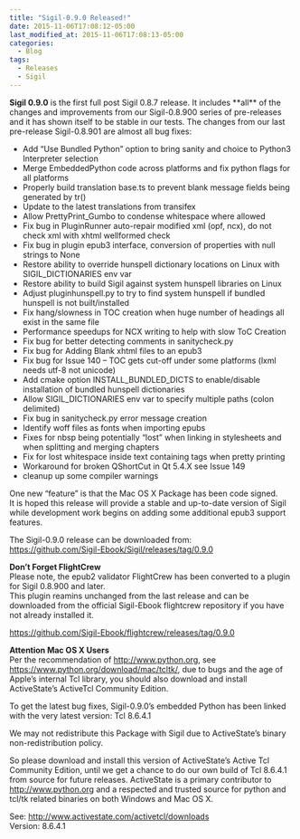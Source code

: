 ```yaml
---
title: "Sigil-0.9.0 Released!"
date: 2015-11-06T17:08:12-05:00
last_modified_at: 2015-11-06T17:08:13-05:00
categories:
  - Blog
tags:
  - Releases
  - Sigil
---
```


__Sigil 0.9.0__ is the first full post Sigil 0.8.7 release. It includes \*\*all\*\* of the changes and improvements from our Sigil-0.8.900 series of pre-releases and it has shown itself to be stable in our tests. The changes from our last pre-release Sigil-0.8.901 are almost all bug fixes:

*   Add “Use Bundled Python” option to bring sanity and choice to Python3 Interpreter selection
*   Merge EmbeddedPython code across platforms and fix python flags for all platforms
*   Properly build translation base.ts to prevent blank message fields being generated by tr()
*   Update to the latest translations from transifex
*   Allow PrettyPrint\_Gumbo to condense whitespace where allowed
*   Fix bug in PluginRunner auto-repair modified xml (opf, ncx), do not check xml with xhtml wellformed check
*   Fix bug in plugin epub3 interface, conversion of properties with null strings to None
*   Restore ability to override hunspell dictionary locations on Linux with SIGIL\_DICTIONARIES env var
*   Restore ability to build Sigil against system hunspell libraries on Linux
*   Adjust pluginhunspell.py to try to find system hunspell if bundled hunspell is not built/installed
*   Fix hang/slowness in TOC creation when huge number of headings all exist in the same file
*   Performance speedups for NCX writing to help with slow ToC Creation
*   Fix bug for better detecting comments in sanitycheck.py
*   Fix bug for Adding Blank xhtml files to an epub3
*   Fix bug for Issue 140 – TOC gets cut-off under some platforms (lxml needs utf-8 not unicode)
*   Add cmake option INSTALL\_BUNDLED\_DICTS to enable/disable installation of bundled hunspell dictionaries
*   Allow SIGIL\_DICTIONARIES env var to specify multiple paths (colon delimited)
*   Fix bug in sanitycheck.py error message creation
*   Identify woff files as fonts when importing epubs
*   Fixes for nbsp being potentially “lost” when linking in stylesheets and when splitting and merging chapters
*   Fix for lost whitespace inside text containing tags when pretty printing
*   Workaround for broken QShortCut in Qt 5.4.X see Issue 149  
*   cleanup up some compiler warnings
    
    

One new “feature” is that the Mac OS X Package has been code signed.  
It is hoped this release will provide a stable and up-to-date version of Sigil while development work begins on adding some additional epub3 support features.

The Sigil-0.9.0 release can be downloaded from:  
<https://github.com/Sigil-Ebook/Sigil/releases/tag/0.9.0>

__Don’t Forget FlightCrew__  
Please note, the epub2 validator FlightCrew has been converted to a plugin for Sigil 0.8.900 and later.  
This plugin reamins unchanged from the last release and can be downloaded from the official Sigil-Ebook flightcrew repository if you have not already installed it.

<https://github.com/Sigil-Ebook/flightcrew/releases/tag/0.9.0>

__Attention Mac OS X Users__  
Per the recommendation of <http://www.python.org>, see <https://www.python.org/download/mac/tcltk/>, due to bugs and the age of Apple’s internal Tcl library, you should also download and install ActiveState’s ActiveTcl Community Edition.

To get the latest bug fixes, Sigil-0.9.0’s embedded Python has been linked with the very latest version: Tcl 8.6.4.1 

We may not redistribute this Package with Sigil due to ActiveState’s binary non-redistribution policy.

So please download and install this version of ActiveState’s Active Tcl Community Edition, until we get a chance to do our own build of Tcl 8.6.4.1 from source for future releases. ActiveState is a primary contributor to <http://www.python.org> and a respected and trusted source for python and tcl/tk related binaries on both Windows and Mac OS X.

See: <http://www.activestate.com/activetcl/downloads>  
Version: 8.6.4.1